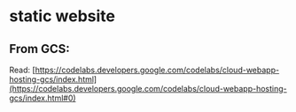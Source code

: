 # static website

## From GCS:

Read: [https://codelabs.developers.google.com/codelabs/cloud-webapp-hosting-gcs/index.html](https://codelabs.developers.google.com/codelabs/cloud-webapp-hosting-gcs/index.html#0)





